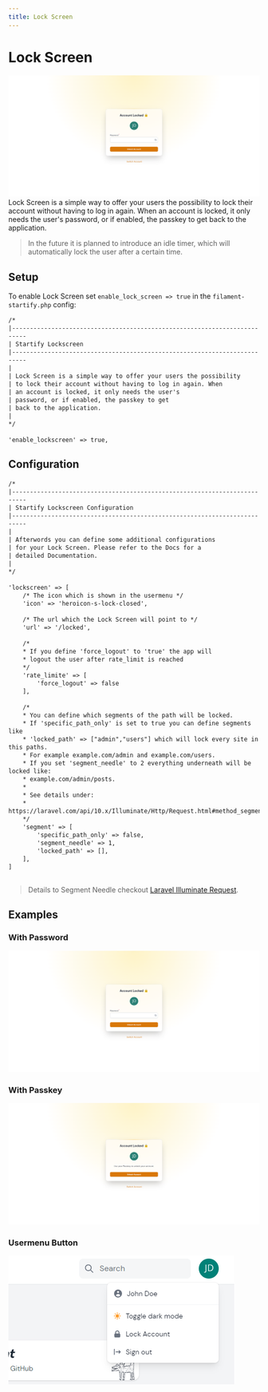 ```yaml
---
title: Lock Screen
---
```


# Lock Screen
![lockscreen_password.png](..%2F..%2Fart%2Fscreens%2Flockscreen_password.png)
Lock Screen is a simple way to offer your users the possibility to 
lock their account without having to log in again. When an account 
is locked, it only needs the user's password, or if enabled, the 
passkey to get back to the application.

>In the future it is planned to introduce an idle timer, 
which will automatically lock the user after a certain time.

## Setup

To enable Lock Screen set `enable_lock_screen => true` in the ``filament-startify.php`` config:

```php:no-line-numbers
/*
|--------------------------------------------------------------------------
| Startify Lockscreen
|--------------------------------------------------------------------------
| 
| Lock Screen is a simple way to offer your users the possibility 
| to lock their account without having to log in again. When 
| an account is locked, it only needs the user's 
| password, or if enabled, the passkey to get 
| back to the application.
|
*/

'enable_lockscreen' => true,

```

## Configuration
```php:no-line-numbers
/*
|--------------------------------------------------------------------------
| Startify Lockscreen Configuration
|--------------------------------------------------------------------------
|
| Afterwords you can define some additional configurations
| for your Lock Screen. Please refer to the Docs for a
| detailed Documentation.
|
*/

'lockscreen' => [
    /* The icon which is shown in the usermenu */
    'icon' => 'heroicon-s-lock-closed',
    
    /* The url which the Lock Screen will point to */
    'url' => '/locked',
    
    /* 
    * If you define 'force_logout' to 'true' the app will 
    * logout the user after rate_limit is reached 
    */
    'rate_limite' => [
        'force_logout' => false
    ],
    
    /* 
    * You can define which segments of the path will be locked.
    * If 'specific_path_only' is set to true you can define segments like
    * 'locked_path' => ["admin","users"] which will lock every site in this paths.
    * For example example.com/admin and example.com/users.
    * If you set 'segment_needle' to 2 everything underneath will be locked like: 
    * example.com/admin/posts.
    *
    * See details under: 
    * https://laravel.com/api/10.x/Illuminate/Http/Request.html#method_segment
    */
    'segment' => [
        'specific_path_only' => false,
        'segment_needle' => 1,
        'locked_path' => [], 
    ],
]
    
```

>Details to Segment Needle checkout [Laravel Illuminate Request](https://laravel.com/api/10.x/Illuminate/Http/Request.html#method_segment).

## Examples

### With Password
![lockscreen_password.png](..%2F..%2Fart%2Fscreens%2Flockscreen_password.png)

### With Passkey
![lockscreen_passkey.png](..%2F..%2Fart%2Fscreens%2Flockscreen_passkey.png)

### Usermenu Button
![lockscreen_user_menu.png](..%2F..%2Fart%2Fscreens%2Flockscreen_user_menu.png)
